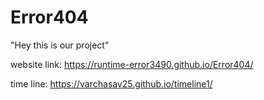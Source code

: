 # Error404
"Hey this is our project"

website link: https://runtime-error3490.github.io/Error404/

time line:  https://varchasav25.github.io/timeline1/
